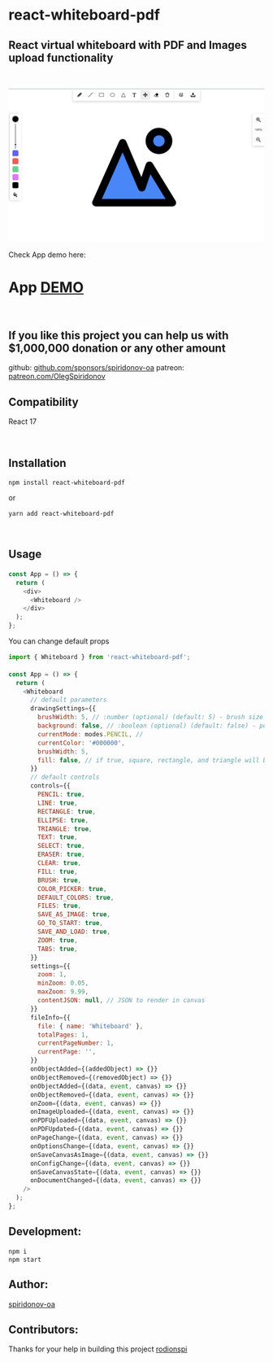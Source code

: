 # react-whiteboard-pdf

<div>
  <h2>
    React virtual whiteboard with PDF and Images upload functionality
    <br />
  </h2>
</div>

<br />

![Example](./app-example.png)

Check App demo here:

# App [DEMO](https://statuesque-muffin-fb224e.netlify.app/)

<br/>

## If you like this project you can help us with $1,000,000 donation or any other amount

github: [github.com/sponsors/spiridonov-oa](https://github.com/sponsors/spiridonov-oa)
patreon: [patreon.com/OlegSpiridonov](https://patreon.com/OlegSpiridonov)

## Compatibility

React 17

<br/>

## Installation

```shell
npm install react-whiteboard-pdf
```

or

```shell
yarn add react-whiteboard-pdf
```

<br/>

## Usage

```javascript
const App = () => {
  return (
    <div>
      <Whiteboard />
    </div>
  );
};
```

You can change default props

```javascript
import { Whiteboard } from 'react-whiteboard-pdf';

const App = () => {
  return (
    <Whiteboard
      // default parameters
      drawingSettings={{
        brushWidth: 5, // :number (optional) (default: 5) - brush size for drawing
        background: false, // :boolean (optional) (default: false) - polkadot as background picture
        currentMode: modes.PENCIL, //
        currentColor: '#000000',
        brushWidth: 5,
        fill: false, // if true, square, rectangle, and triangle will be filled with current color
      }}
      // default controls
      controls={{
        PENCIL: true,
        LINE: true,
        RECTANGLE: true,
        ELLIPSE: true,
        TRIANGLE: true,
        TEXT: true,
        SELECT: true,
        ERASER: true,
        CLEAR: true,
        FILL: true,
        BRUSH: true,
        COLOR_PICKER: true,
        DEFAULT_COLORS: true,
        FILES: true,
        SAVE_AS_IMAGE: true,
        GO_TO_START: true,
        SAVE_AND_LOAD: true,
        ZOOM: true,
        TABS: true,
      }}
      settings={{
        zoom: 1,
        minZoom: 0.05,
        maxZoom: 9.99,
        contentJSON: null, // JSON to render in canvas
      }}
      fileInfo={{
        file: { name: 'Whiteboard' },
        totalPages: 1,
        currentPageNumber: 1,
        currentPage: '',
      }}
      onObjectAdded={(addedObject) => {}}
      onObjectRemoved={(removedObject) => {}}
      onObjectAdded={(data, event, canvas) => {}}
      onObjectRemoved={(data, event, canvas) => {}}
      onZoom={(data, event, canvas) => {}}
      onImageUploaded={(data, event, canvas) => {}}
      onPDFUploaded={(data, event, canvas) => {}}
      onPDFUpdated={(data, event, canvas) => {}}
      onPageChange={(data, event, canvas) => {}}
      onOptionsChange={(data, event, canvas) => {}}
      onSaveCanvasAsImage={(data, event, canvas) => {}}
      onConfigChange={(data, event, canvas) => {}}
      onSaveCanvasState={(data, event, canvas) => {}}
      onDocumentChanged={(data, event, canvas) => {}}
    />
  );
};
```

## Development:

```shell
npm i
npm start
```

## Author:

[spiridonov-oa](https://github.com/spiridonov-oa)

## Contributors:

Thanks for your help in building this project
[rodionspi](https://github.com/rodionspi)
